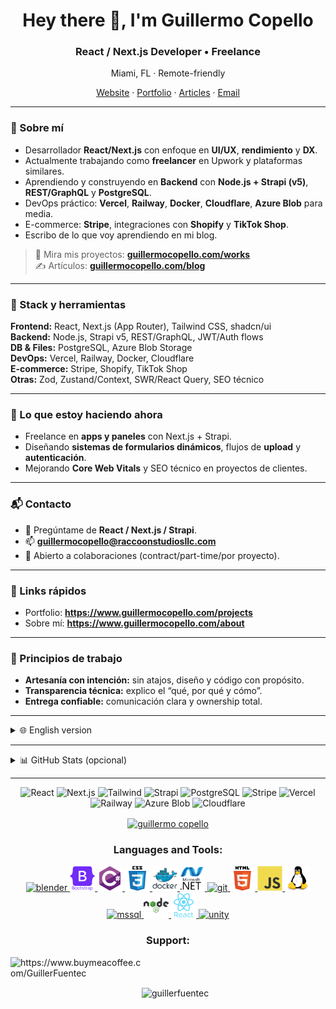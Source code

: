 <h1 align="center">Hey there 👋, I'm Guillermo Copello</h1>
<h3 align="center">React / Next.js Developer • Freelance</h3>
<p align="center">Miami, FL · Remote-friendly</p>

<p align="center">
  <a href="https://www.guillermocopello.com">Website</a> ·
  <a href="https://www.guillermocopello.com/projects">Portfolio</a> ·
  <a href="https://www.guillermocopello.com/articles">Articles</a> ·
  <a href="mailto:guillermocopello@raccoonstudiosllc.com">Email</a>
</p>

---

### 🚀 Sobre mí
- Desarrollador **React/Next.js** con enfoque en **UI/UX**, **rendimiento** y **DX**.
- Actualmente trabajando como **freelancer** en Upwork y plataformas similares.
- Aprendiendo y construyendo en **Backend** con **Node.js + Strapi (v5)**, **REST/GraphQL** y **PostgreSQL**.
- DevOps práctico: **Vercel**, **Railway**, **Docker**, **Cloudflare**, **Azure Blob** para media.
- E-commerce: **Stripe**, integraciones con **Shopify** y **TikTok Shop**.
- Escribo de lo que voy aprendiendo en mi blog.

> 👀 Mira mis proyectos: **[guillermocopello.com/works](https://www.guillermocopello.com/projects)**  
> ✍️ Artículos: **[guillermocopello.com/blog](https://www.guillermocopello.com/blog)**

---

### 🧰 Stack y herramientas
**Frontend:** React, Next.js (App Router), Tailwind CSS, shadcn/ui  
**Backend:** Node.js, Strapi v5, REST/GraphQL, JWT/Auth flows  
**DB & Files:** PostgreSQL, Azure Blob Storage  
**DevOps:** Vercel, Railway, Docker, Cloudflare  
**E-commerce:** Stripe, Shopify, TikTok Shop  
**Otras:** Zod, Zustand/Context, SWR/React Query, SEO técnico

---

### 🔭 Lo que estoy haciendo ahora
- Freelance en **apps y paneles** con Next.js + Strapi.
- Diseñando **sistemas de formularios dinámicos**, flujos de **upload** y **autenticación**.
- Mejorando **Core Web Vitals** y SEO técnico en proyectos de clientes.

---

### 📬 Contacto
- 💬 Pregúntame de **React / Next.js / Strapi**.
- 📫 **guillermocopello@raccoonstudiosllc.com**
- 🤝 Abierto a colaboraciones (contract/part-time/por proyecto).

---

### 📄 Links rápidos
- Portfolio: **https://www.guillermocopello.com/projects**
- Sobre mí: **https://www.guillermocopello.com/about**

---

### 🧱 Principios de trabajo
- **Artesanía con intención:** sin atajos, diseño y código con propósito.
- **Transparencia técnica:** explico el “qué, por qué y cómo”.
- **Entrega confiable:** comunicación clara y ownership total.

---

<details>
<summary>🌐 English version</summary>

**React/Next.js developer** focused on UI/UX, performance, and developer experience.  
Currently freelancing (Upwork & similar). Learning/ building backends with **Node.js + Strapi v5**, **REST/GraphQL**, and **PostgreSQL**. Practical DevOps (Vercel, Railway, Docker, Cloudflare) and media pipelines on **Azure Blob**. E-commerce with **Stripe**, **Shopify**, and **TikTok Shop**.

- Portfolio: **https://www.guillermocopello.com/projects**  
- Blog: **https://www.guillermocopello.com/blog**  
- Email: **guillermocopello@raccoonstudiosllc.com**

**Tech:** React, Next.js (App Router), Tailwind, shadcn/ui, Node, Strapi v5, PostgreSQL, Azure Blob, Vercel, Railway, Docker, Cloudflare, Stripe, Shopify, TikTok Shop.
</details>

---

<details>
<summary>📊 GitHub Stats (opcional)</summary>

<!-- Cambia "guillermocopello" si tu usuario es distinto -->
<img src="https://github-readme-stats.vercel.app/api?username=GuillerFuentec&show_icons=true&theme=transparent" alt="GitHub stats" />
<br/>
<img src="https://github-readme-streak-stats.herokuapp.com/?user=GuillerFuentec&theme=transparent" alt="GitHub streak" />
</details>

---

<p align="center">
  <img src="https://img.shields.io/badge/React-20232A?style=for-the-badge&logo=react&logoColor=61DAFB" alt="React" />
  <img src="https://img.shields.io/badge/Next.js-000000?style=for-the-badge&logo=next.js&logoColor=white" alt="Next.js" />
  <img src="https://img.shields.io/badge/Tailwind-38B2AC?style=for-the-badge&logo=tailwind-css&logoColor=white" alt="Tailwind" />
  <img src="https://img.shields.io/badge/Strapi-2E7EEA?style=for-the-badge&logo=strapi&logoColor=white" alt="Strapi" />
  <img src="https://img.shields.io/badge/PostgreSQL-336791?style=for-the-badge&logo=postgresql&logoColor=white" alt="PostgreSQL" />
  <img src="https://img.shields.io/badge/Stripe-635BFF?style=for-the-badge&logo=stripe&logoColor=white" alt="Stripe" />
  <img src="https://img.shields.io/badge/Vercel-000000?style=for-the-badge&logo=vercel&logoColor=white" alt="Vercel" />
  <img src="https://img.shields.io/badge/Railway-0B0D0E?style=for-the-badge&logo=railway&logoColor=white" alt="Railway" />
  <img src="https://img.shields.io/badge/Azure%20Blob-0078D4?style=for-the-badge&logo=microsoftazure&logoColor=white" alt="Azure Blob" />
  <img src="https://img.shields.io/badge/Cloudflare-F38020?style=for-the-badge&logo=cloudflare&logoColor=white" alt="Cloudflare" />
</p>

<p align="center">
<a href="https://linkedin.com/in/guillermo copello" target="blank"><img align="center" src="https://raw.githubusercontent.com/rahuldkjain/github-profile-readme-generator/master/src/images/icons/Social/linked-in-alt.svg" alt="guillermo copello" height="30" width="40" /></a>
</p>

<h3 align="center">Languages and Tools:</h3>
<p align="center"> <a href="https://www.blender.org/" target="_blank" rel="noreferrer"> <img src="https://download.blender.org/branding/community/blender_community_badge_white.svg" alt="blender" width="40" height="40"/> </a> <a href="https://getbootstrap.com" target="_blank" rel="noreferrer"> <img src="https://raw.githubusercontent.com/devicons/devicon/master/icons/bootstrap/bootstrap-plain-wordmark.svg" alt="bootstrap" width="40" height="40"/> </a> <a href="https://www.w3schools.com/cs/" target="_blank" rel="noreferrer"> <img src="https://raw.githubusercontent.com/devicons/devicon/master/icons/csharp/csharp-original.svg" alt="csharp" width="40" height="40"/> </a> <a href="https://www.w3schools.com/css/" target="_blank" rel="noreferrer"> <img src="https://raw.githubusercontent.com/devicons/devicon/master/icons/css3/css3-original-wordmark.svg" alt="css3" width="40" height="40"/> </a> <a href="https://www.docker.com/" target="_blank" rel="noreferrer"> <img src="https://raw.githubusercontent.com/devicons/devicon/master/icons/docker/docker-original-wordmark.svg" alt="docker" width="40" height="40"/> </a> <a href="https://dotnet.microsoft.com/" target="_blank" rel="noreferrer"> <img src="https://raw.githubusercontent.com/devicons/devicon/master/icons/dot-net/dot-net-original-wordmark.svg" alt="dotnet" width="40" height="40"/> </a> <a href="https://git-scm.com/" target="_blank" rel="noreferrer"> <img src="https://www.vectorlogo.zone/logos/git-scm/git-scm-icon.svg" alt="git" width="40" height="40"/> </a> <a href="https://www.w3.org/html/" target="_blank" rel="noreferrer"> <img src="https://raw.githubusercontent.com/devicons/devicon/master/icons/html5/html5-original-wordmark.svg" alt="html5" width="40" height="40"/> </a> <a href="https://developer.mozilla.org/en-US/docs/Web/JavaScript" target="_blank" rel="noreferrer"> <img src="https://raw.githubusercontent.com/devicons/devicon/master/icons/javascript/javascript-original.svg" alt="javascript" width="40" height="40"/> </a> <a href="https://www.linux.org/" target="_blank" rel="noreferrer"> <img src="https://raw.githubusercontent.com/devicons/devicon/master/icons/linux/linux-original.svg" alt="linux" width="40" height="40"/> </a> <a href="https://www.microsoft.com/en-us/sql-server" target="_blank" rel="noreferrer"> <img src="https://www.svgrepo.com/show/303229/microsoft-sql-server-logo.svg" alt="mssql" width="40" height="40"/> </a> <a href="https://nodejs.org" target="_blank" rel="noreferrer"> <img src="https://raw.githubusercontent.com/devicons/devicon/master/icons/nodejs/nodejs-original-wordmark.svg" alt="nodejs" width="40" height="40"/> </a> <a href="https://reactjs.org/" target="_blank" rel="noreferrer"> <img src="https://raw.githubusercontent.com/devicons/devicon/master/icons/react/react-original-wordmark.svg" alt="react" width="40" height="40"/> </a> <a href="https://unity.com/" target="_blank" rel="noreferrer"> <img src="https://www.vectorlogo.zone/logos/unity3d/unity3d-icon.svg" alt="unity" width="40" height="40"/> </a> </p>

<h3 align="center">Support:</h3>
<p><a href="https://www.buymeacoffee.com/https://www.buymeacoffee.com/GuillerFuentec"> <img align="left" src="https://cdn.buymeacoffee.com/buttons/v2/default-yellow.png" height="50" width="210" alt="https://www.buymeacoffee.com/GuillerFuentec" /></a></p><br><br>

<p><img align="center" src="https://github-readme-stats.vercel.app/api/top-langs?username=guillerfuentec&show_icons=true&locale=en&layout=compact" alt="guillerfuentec" /></p>

